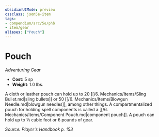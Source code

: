 ```yaml
---
obsidianUIMode: preview
cssclass: json5e-item
tags:
- compendium/src/5e/phb
- item/gear
aliases: ["Pouch"]
---
```

# Pouch
*Adventuring Gear*  

- **Cost**: 5 sp
- **Weight**: 1.0 lbs.

A cloth or leather pouch can hold up to 20 [[/6. Mechanics/Items/Sling Bullet.md|sling bullets]] or 50 [[/6. Mechanics/Items/Blowgun Needle.md|blowgun needles]], among other things. A compartmentalized pouch for holding spell components is called a [[/6. Mechanics/Items/Component Pouch.md|component pouch]]. A pouch can hold up to ⅕ cubic foot or 6 pounds of gear.

*Source: Player's Handbook p. 153*